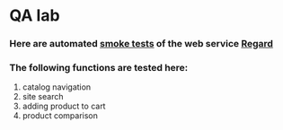 # QA lab

### Here are automated [smoke tests](https://github.com/Arondondon/QA_lab_selenium/tree/master/src/test/java/SmokeTest.java) of the web service [Regard](https://www.regard.ru/)

### The following functions are tested here:
1. catalog navigation
2. site search
3. adding product to cart
4. product comparison